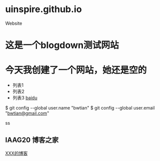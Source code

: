 # uinspire.github.io
Website

# 这是一个blogdown测试网站
# 今天我创建了一个网站，她还是空的

- 列表1
- 列表2
- 列表3
[baidu](http://www.baidu.com)

$ git config --global user.name "bwtian"
$ git config --global user.email "bwtian@gmail.com"

ss
## IAAG20 博客之家
[XXX的博客](https://uinspire.github.io/)
